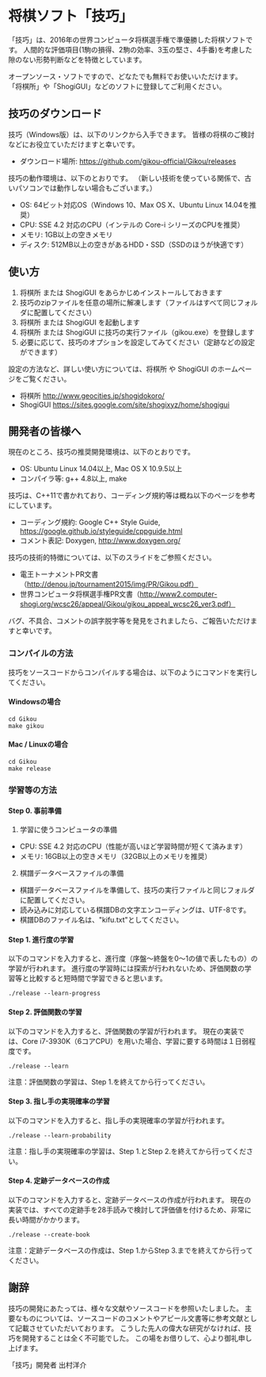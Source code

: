 # 将棋ソフト「技巧」

「技巧」は、2016年の世界コンピュータ将棋選手権で準優勝した将棋ソフトです。
人間的な評価項目(1駒の損得、2駒の効率、3玉の堅さ、4手番)を考慮した隙のない形勢判断などを特徴としています。

オープンソース・ソフトですので、どなたでも無料でお使いいただけます。
「将棋所」や「ShogiGUI」などのソフトに登録してご利用ください。

## 技巧のダウンロード

技巧（Windows版）は、以下のリンクから入手できます。
皆様の将棋のご検討などにお役立ていただけますと幸いです。
- ダウンロード場所: https://github.com/gikou-official/Gikou/releases

技巧の動作環境は、以下のとおりです。
（新しい技術を使っている関係で、古いパソコンでは動作しない場合もございます。）
- OS: 64ビット対応OS（Windows 10、Max OS X、Ubuntu Linux 14.04を推奨） 
- CPU: SSE 4.2 対応のCPU（インテルの Core-i シリーズのCPUを推奨）
- メモリ: 1GB以上の空きメモリ
- ディスク: 512MB以上の空きがあるHDD・SSD（SSDのほうが快適です）

## 使い方

1. 将棋所 または ShogiGUI をあらかじめインストールしておきます
2. 技巧のzipファイルを任意の場所に解凍します（ファイルはすべて同じフォルダに配置してください）
3. 将棋所 または ShogiGUI を起動します
4. 将棋所 または ShogiGUI に技巧の実行ファイル（gikou.exe）を登録します
5. 必要に応じて、技巧のオプションを設定してみてください（定跡などの設定ができます）

設定の方法など、詳しい使い方については、将棋所 や ShogiGUI のホームページをご覧ください。
- 将棋所 http://www.geocities.jp/shogidokoro/
- ShogiGUI https://sites.google.com/site/shogixyz/home/shogigui

## 開発者の皆様へ

現在のところ、技巧の推奨開発環境は、以下のとおりです。
- OS: Ubuntu Linux 14.04以上, Mac OS X 10.9.5以上
- コンパイラ等: g++ 4.8以上, make

技巧は、C++11で書かれており、コーディング規約等は概ね以下のページを参考にしています。
- コーディング規約: Google C++ Style Guide, https://google.github.io/styleguide/cppguide.html
- コメント表記: Doxygen, http://www.doxygen.org/

技巧の技術的特徴については、以下のスライドをご参照ください。
- 電王トーナメントPR文書（http://denou.jp/tournament2015/img/PR/Gikou.pdf）
- 世界コンピュータ将棋選手権PR文書（http://www2.computer-shogi.org/wcsc26/appeal/Gikou/gikou_appeal_wcsc26_ver3.pdf）

バグ、不具合、コメントの誤字脱字等を発見をされましたら、ご報告いただけますと幸いです。

### コンパイルの方法

技巧をソースコードからコンパイルする場合は、以下のようにコマンドを実行してください。

#### Windowsの場合

```
cd Gikou
make gikou
```

#### Mac / Linuxの場合

```
cd Gikou
make release
```

### 学習等の方法

#### Step 0. 事前準備

1. 学習に使うコンピュータの準備
  - CPU: SSE 4.2 対応のCPU（性能が高いほど学習時間が短くて済みます）
  - メモリ: 16GB以上の空きメモリ（32GB以上のメモリを推奨）
2. 棋譜データベースファイルの準備
  - 棋譜データベースファイルを準備して、技巧の実行ファイルと同じフォルダに配置してください。
  - 読み込みに対応している棋譜DBの文字エンコーディングは、UTF-8です。
  - 棋譜DBのファイル名は、"kifu.txt"としてください。

#### Step 1. 進行度の学習

以下のコマンドを入力すると、進行度（序盤〜終盤を0〜1の値で表したもの）の学習が行われます。
進行度の学習時には探索が行われないため、評価関数の学習等と比較すると短時間で学習できると思います。

```
./release --learn-progress
```

#### Step 2. 評価関数の学習

以下のコマンドを入力すると、評価関数の学習が行われます。
現在の実装では、Core i7-3930K（6コアCPU）を用いた場合、学習に要する時間は１日弱程度です。

```
./release --learn
```

注意：評価関数の学習は、Step 1.を終えてから行ってください。

#### Step 3. 指し手の実現確率の学習

以下のコマンドを入力すると、指し手の実現確率の学習が行われます。

```
./release --learn-probability
```

注意：指し手の実現確率の学習は、Step 1.とStep 2.を終えてから行ってください。

#### Step 4. 定跡データベースの作成

以下のコマンドを入力すると、定跡データベースの作成が行われます。
現在の実装では、すべての定跡手を28手読みで検討して評価値を付けるため、非常に長い時間がかかります。

```
./release --create-book
```

注意：定跡データベースの作成は、Step 1.からStep 3.までを終えてから行ってください。

## 謝辞

技巧の開発にあたっては、様々な文献やソースコードを参照いたしました。
主要なものについては、ソースコードのコメントやアピール文書等に参考文献として記載させていただいております。
こうした先人の偉大な研究がなければ、技巧を開発することは全く不可能でした。
この場をお借りして、心より御礼申し上げます。

「技巧」開発者 出村洋介